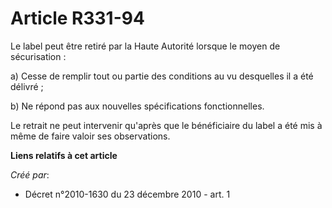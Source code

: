# Article R331-94

Le label peut être retiré par la Haute Autorité lorsque le moyen de sécurisation :

a) Cesse de remplir tout ou partie des conditions au vu desquelles il a été délivré ; 

b) Ne répond pas aux nouvelles spécifications fonctionnelles. 

Le retrait ne peut intervenir qu'après que le bénéficiaire du label a été mis à même de faire valoir ses observations.

**Liens relatifs à cet article**

_Créé par_:

  - Décret n°2010-1630 du 23 décembre 2010 - art. 1
